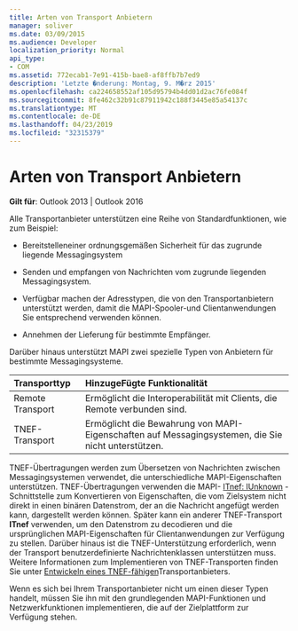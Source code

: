 ```yaml
---
title: Arten von Transport Anbietern
manager: soliver
ms.date: 03/09/2015
ms.audience: Developer
localization_priority: Normal
api_type:
- COM
ms.assetid: 772ecab1-7e91-415b-bae8-af8ffb7b7ed9
description: 'Letzte �nderung: Montag, 9. M�rz 2015'
ms.openlocfilehash: ca224658552af105d95794b4dd01d2ac76fe084f
ms.sourcegitcommit: 8fe462c32b91c87911942c188f3445e85a54137c
ms.translationtype: MT
ms.contentlocale: de-DE
ms.lasthandoff: 04/23/2019
ms.locfileid: "32315379"
---
```

# <a name="types-of-transport-providers"></a>Arten von Transport Anbietern

  
  
**Gilt für**: Outlook 2013 | Outlook 2016 
  
Alle Transportanbieter unterstützen eine Reihe von Standardfunktionen, wie zum Beispiel:
  
- Bereitstelleneiner ordnungsgemäßen Sicherheit für das zugrunde liegende Messagingsystem
    
- Senden und empfangen von Nachrichten vom zugrunde liegenden Messagingsystem.
    
- Verfügbar machen der Adresstypen, die von den Transportanbietern unterstützt werden, damit die MAPI-Spooler-und Clientanwendungen Sie entsprechend verwenden können.
    
- Annehmen der Lieferung für bestimmte Empfänger.
    
Darüber hinaus unterstützt MAPI zwei spezielle Typen von Anbietern für bestimmte Messagingsysteme.
  
|**Transporttyp**|**HinzugeFügte Funktionalität**|
|:-----|:-----|
|Remote Transport  <br/> |Ermöglicht die Interoperabilität mit Clients, die Remote verbunden sind.  <br/> |
|TNEF-Transport  <br/> |Ermöglicht die Bewahrung von MAPI-Eigenschaften auf Messagingsystemen, die Sie nicht unterstützen.  <br/> |
   
TNEF-Übertragungen werden zum Übersetzen von Nachrichten zwischen Messagingsystemen verwendet, die unterschiedliche MAPI-Eigenschaften unterstützen. TNEF-Übertragungen verwenden die MAPI- [ITnef: IUnknown](itnefiunknown.md) -Schnittstelle zum Konvertieren von Eigenschaften, die vom Zielsystem nicht direkt in einen binären Datenstrom, der an die Nachricht angefügt werden kann, dargestellt werden können. Später kann ein anderer TNEF-Transport **ITnef** verwenden, um den Datenstrom zu decodieren und die ursprünglichen MAPI-Eigenschaften für Clientanwendungen zur Verfügung zu stellen. Darüber hinaus ist die TNEF-Unterstützung erforderlich, wenn der Transport benutzerdefinierte Nachrichtenklassen unterstützen muss. Weitere Informationen zum Implementieren von TNEF-Transporten finden Sie unter [Entwickeln eines TNEF-fähigen](developing-a-tnef-enabled-transport-provider.md)Transportanbieters.
  
Wenn es sich bei Ihrem Transportanbieter nicht um einen dieser Typen handelt, müssen Sie ihn mit den grundlegenden MAPI-Funktionen und Netzwerkfunktionen implementieren, die auf der Zielplattform zur Verfügung stehen.
  

